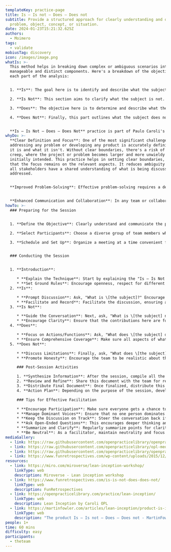 ```yaml
---
templateKey: practice-page
title: Is – Is not – Does – Does not
subtitle: Provide a structured approach for clearly understanding and defining a
  problem, object, concept, or situation.
date: 2024-01-23T15:21:32.625Z
authors:
  - Moimero
tags:
  - validate
mobiusTag: discovery
icon: /images/image.png
whatIs: >-
  This method helps in breaking down complex or ambiguous scenarios into more
  manageable and distinct components. Here's a breakdown of the objectives for
  each part of the analysis:


  1. **Is**: The goal here is to identify and describe what the subject of the analysis actually is. This part focuses on the characteristics, attributes, qualities, or properties that are definitively present. By specifying what the subject is, you provide a clear and concise description that forms the foundation for further analysis.

  2. **Is Not**: This section aims to clarify what the subject is not. It's about distinguishing the subject from other similar or related entities. This helps in avoiding confusion and setting clear boundaries for what is being considered. By understanding what the subject is not, you prevent scope creep and keep the focus on the relevant aspects.

  3. **Does**: The objective here is to determine and describe what the subject does. This involves outlining the actions, functions, behaviors, or roles of the subject. It's crucial for understanding the capabilities or effects of the subject, which is particularly important in problem-solving and product development.

  4. **Does Not**: Finally, this part outlines what the subject does not do. It's about understanding the limitations or non-functions of the subject. This is particularly useful for setting realistic expectations, understanding constraints, and identifying potential areas for improvement or innovation.


  **Is – Is Not – Does – Does Not** practice is part of Paulo Caroli's Lean Inception methodology, it's a versatile and effective tool that can be applied in many other contexts, independently of Lean Inception.
whyDo: >-
  **Clear Definition and Focus**: One of the most significant challenges in
  addressing any problem or developing any product is accurately defining what
  it is and what it isn't. Without clear boundaries, there's a risk of scope
  creep, where the project or problem becomes larger and more unwieldy than
  initially intended. This practice helps in setting clear boundaries, ensuring
  that the focus remains on the relevant aspects. It reduces ambiguity and helps
  all stakeholders have a shared understanding of what is being discussed or
  addressed.


  **Improved Problem-Solving**: Effective problem-solving requires a deep and precise understanding of the problem. By breaking down what the problem is and isn’t, and what it does and doesn’t do, you can identify the root cause more effectively. This methodical breakdown can lead to more effective solutions, as it prevents overlooking critical aspects of the problem and ensures that the solutions are targeted and appropriate.


  **Enhanced Communication and Collaboration**: In any team or collaborative environment, communication is key. The "Is – Is Not – Does – Does Not" practice provides a common language and framework for discussion. It helps in aligning team members’ understanding and perspectives, reducing misunderstandings and misinterpretations. This clarity is crucial, especially in complex projects or when dealing with interdisciplinary teams, where each member might have different areas of expertise and viewpoints.
howTo: >-
  ### Preparing for the Session


  1. **Define the Objective**: Clearly understand and communicate the purpose of the session to the team. What are you trying to analyze or solve?

  2. **Select Participants**: Choose a diverse group of team members who have different perspectives or expertise related to the subject.

  3. **Schedule and Set Up**: Organize a meeting at a time convenient for all. Ensure the meeting space (physical or virtual) is conducive to open discussion.


  ### Conducting the Session


  1. **Introduction**:

     * **Explain the Technique**: Start by explaining the "Is – Is Not – Does – Does Not" method and its importance.
     * **Set Ground Rules**: Encourage openness, respect for different opinions, and a non-judgmental environment.
  2. **Is**:

     * **Prompt Discussion**: Ask, "What is \[the subject]?" Encourage team members to describe what they believe the subject definitely is.
     * **Facilitate and Record**: Facilitate the discussion, ensuring all voices are heard. Record all valid points on a visible medium like a whiteboard or shared document.
  3. **Is Not**:

     * **Guide the Conversation**: Next, ask, "What is \[the subject] not?" This helps in setting boundaries and clarifying misconceptions.
     * **Encourage Clarity**: Ensure that the contributions here are focused on what the subject explicitly is not, avoiding overlaps with the "Is" category.
  4. **Does**:

     * **Focus on Actions/Functions**: Ask, "What does \[the subject] do?" This should bring out the functions, actions, or roles of the subject.
     * **Ensure Comprehensive Coverage**: Make sure all aspects of what the subject does are covered, prompting the team as needed.
  5. **Does Not**:

     * **Discuss Limitations**: Finally, ask, "What does \[the subject] not do?" This part is crucial for understanding limitations or misconceptions about the subject's capabilities.
     * **Promote Honesty**: Encourage the team to be realistic about the limitations, which is often crucial for problem-solving.

     ### Post-Session Activities

     1. **Synthesize Information**: After the session, compile all the points discussed into a coherent document.
     2. **Review and Refine**: Share this document with the team for review. Ask for any additional thoughts or refinements.
     3. **Distribute Final Document**: Once finalized, distribute this document to the team and relevant stakeholders.
     4. **Action Plan**: Depending on the purpose of the session, develop an action plan based on the insights gained.

     ### Tips for Effective Facilitation

     * **Encourage Participation**: Make sure everyone gets a chance to speak. Be attentive to quieter team members who might have valuable insights.
     * **Manage Dominant Voices**: Ensure that no one person dominates the conversation. Facilitate a balanced discussion.
     * **Keep the Discussion on Track**: Steer the conversation back if it strays too far from the topic.
     * **Ask Open-Ended Questions**: This encourages deeper thinking and more detailed responses.
     * **Summarize and Clarify**: Regularly summarize points for clarity and to ensure accurate recording of ideas.
     * **Be Neutral**: As a facilitator, maintain neutrality and focus on guiding the discussion rather than contributing content.
mediaGallery:
  - link: https://raw.githubusercontent.com/openpracticelibrary/openpracticelibrary/8ee1cfb30dcebea8f0f283a826974606502a1d3a/static/images/dall-e-2024-01-23-10.52.43-a-flip-chart-divided-into-four-sections-labeled-is-is-not-does-and-does-not-.-each-section-is-filled-with-colorful-sticky-notes-containing-.png
  - link: https://raw.githubusercontent.com/openpracticelibrary/opl-media/master/is-isnot-does-doesnot.jpg
  - link: https://raw.githubusercontent.com/openpracticelibrary/openpracticelibrary/8ee1cfb30dcebea8f0f283a826974606502a1d3a/static/images/captura-de-tela-2024-01-23-a-s-11.02.08-am.png
  - link: https://www.funretrospectives.com/wp-content/uploads/2015/12/FunRetro_IsIsnotDoesDoesNot-e1607560574640-871x1024.png
resources:
  - link: https://miro.com/miroverse/lean-inception-workshop/
    linkType: web
    description: Miroverse - Lean inception workshop
  - link: https://www.funretrospectives.com/is-is-not-does-does-not/
    linkType: web
    description: FunRetrospectives
  - link: https://openpracticelibrary.com/practice/lean-inception/
    linkType: web
    description: Lean Inception by Caroli OPL
  - link: https://martinfowler.com/articles/lean-inception/product-is-isnot.html
    linkType: web
    description: "The product Is – Is not – Does – Does not - MartinFowler.com "
people: 1+
time: 60 mins
difficulty: easy
participants:
  - theteam
---
```

